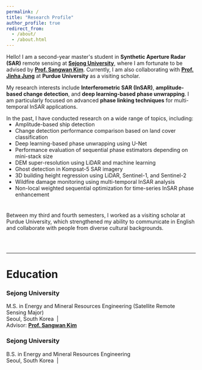 ```yaml
---
permalink: /
title: "Research Profile"
author_profile: true
redirect_from: 
  - /about/
  - /about.html
---
```


Hello! I am a second-year master's student in **Synthetic Aperture Radar (SAR)** remote sensing at **[Sejong University](https://www.sejong.ac.kr/)**, where I am fortunate to be advised by [**Prof. Sangwan Kim**](https://home.sejong.ac.kr/~swkim/). Currently, I am also collaborating with [**Prof. Jinha Jung**](https://engineering.purdue.edu/CCE/People/ptProfile?resource_id=222078) at **Purdue University** as a visiting scholar.

My research interests include **Interferometric SAR (InSAR)**, **amplitude-based change detection**, and **deep learning-based phase unwrapping**. I am particularly focused on advanced **phase linking techniques** for multi-temporal InSAR applications.

In the past, I have conducted research on a wide range of topics, including:
<div style="margin-top: -15px;"></div>

- Amplitude-based ship detection  
- Change detection performance comparison based on land cover classification  
- Deep learning-based phase unwrapping using U-Net  
- Performance evaluation of sequential phase estimators depending on mini-stack size  
- DEM super-resolution using LiDAR and machine learning  
- Ghost detection in Kompsat-5 SAR imagery  
- 3D building height regression using LiDAR, Sentinel-1, and Sentinel-2  
- Wildfire damage monitoring using multi-temporal InSAR analysis  
- Non-local weighted sequential optimization for time-series InSAR phase enhancement  

<div style="height: 10px;"></div>

Between my third and fourth semesters, I worked as a visiting scholar at Purdue University, which strengthened my ability to communicate in English and collaborate with people from diverse cultural backgrounds.

<div style="height: 30px;"></div>

---

# Education

### Sejong University  
M.S. in Energy and Mineral Resources Engineering (Satellite Remote Sensing Major)  
Seoul, South Korea &nbsp;|&nbsp;  
Advisor: [**Prof. Sangwan Kim**](https://home.sejong.ac.kr/~swkim/)  

### Sejong University  
B.S. in Energy and Mineral Resources Engineering  
Seoul, South Korea &nbsp;|&nbsp;



